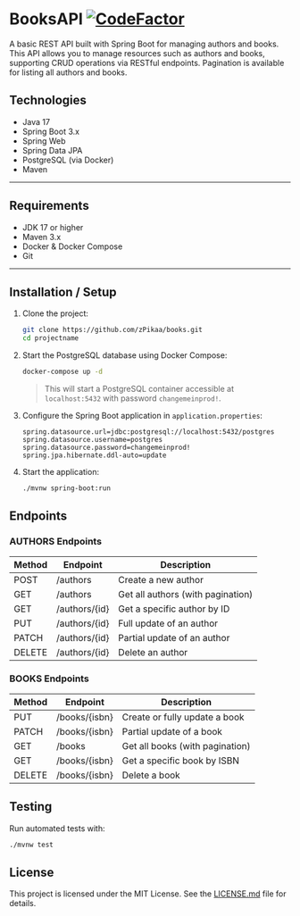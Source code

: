 # BooksAPI [![CodeFactor](https://www.codefactor.io/repository/github/zpikaa/books/badge)](https://www.codefactor.io/repository/github/zpikaa/books)

A basic REST API built with Spring Boot for managing authors and books.
This API allows you to manage resources such as authors and books, supporting CRUD operations via RESTful endpoints. Pagination is available for listing all authors and books.

## Technologies
- Java 17
- Spring Boot 3.x
- Spring Web
- Spring Data JPA
- PostgreSQL (via Docker)
- Maven

---

## Requirements
- JDK 17 or higher
- Maven 3.x
- Docker & Docker Compose
- Git

---

## Installation / Setup

1. Clone the project:
    ```bash
    git clone https://github.com/zPikaa/books.git
    cd projectname
    ```
2. Start the PostgreSQL database using Docker Compose:
   ```bash
   docker-compose up -d
   ```
   > This will start a PostgreSQL container accessible at `localhost:5432` with password `changemeinprod!`.
3. Configure the Spring Boot application in `application.properties`:
   ```properties
   spring.datasource.url=jdbc:postgresql://localhost:5432/postgres
   spring.datasource.username=postgres
   spring.datasource.password=changemeinprod!
   spring.jpa.hibernate.ddl-auto=update
   ```
4. Start the application:
   ```bash
   ./mvnw spring-boot:run
   ```

## Endpoints

### AUTHORS Endpoints

| Method | Endpoint | Description |
|--------|----------|-------------|
| POST   | /authors | Create a new author |
| GET    | /authors | Get all authors (with pagination) |
| GET    | /authors/{id} | Get a specific author by ID |
| PUT    | /authors/{id} | Full update of an author |
| PATCH  | /authors/{id} | Partial update of an author |
| DELETE | /authors/{id} | Delete an author |

### BOOKS Endpoints

| Method | Endpoint | Description |
|--------|----------|-------------|
| PUT    | /books/{isbn} | Create or fully update a book |
| PATCH  | /books/{isbn} | Partial update of a book |
| GET    | /books | Get all books (with pagination) |
| GET    | /books/{isbn} | Get a specific book by ISBN |
| DELETE | /books/{isbn} | Delete a book |

## Testing
Run automated tests with:
```bash
./mvnw test
```

## License
This project is licensed under the MIT License. See the [LICENSE.md](LICENSE.md) file for details.
